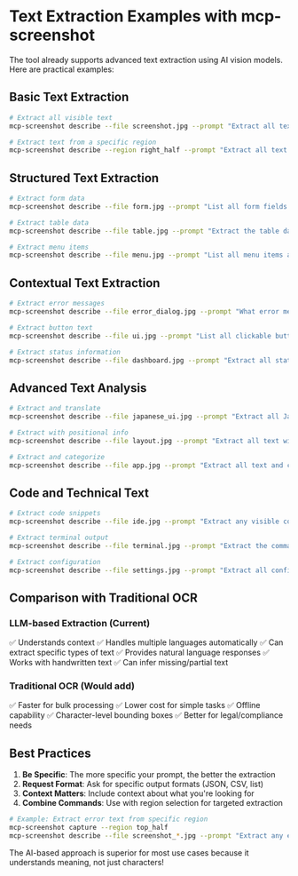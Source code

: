 # Text Extraction Examples with mcp-screenshot

The tool already supports advanced text extraction using AI vision models. Here are practical examples:

## Basic Text Extraction

```bash
# Extract all visible text
mcp-screenshot describe --file screenshot.jpg --prompt "Extract all text from this image"

# Extract text from a specific region
mcp-screenshot describe --region right_half --prompt "Extract all text visible in this region"
```

## Structured Text Extraction

```bash
# Extract form data
mcp-screenshot describe --file form.jpg --prompt "List all form fields and their labels in JSON format"

# Extract table data
mcp-screenshot describe --file table.jpg --prompt "Extract the table data and format it as CSV"

# Extract menu items
mcp-screenshot describe --file menu.jpg --prompt "List all menu items and their keyboard shortcuts"
```

## Contextual Text Extraction

```bash
# Extract error messages
mcp-screenshot describe --file error_dialog.jpg --prompt "What error messages are displayed? Include any error codes"

# Extract button text
mcp-screenshot describe --file ui.jpg --prompt "List all clickable button text in order of visual prominence"

# Extract status information
mcp-screenshot describe --file dashboard.jpg --prompt "Extract all status indicators and their current values"
```

## Advanced Text Analysis

```bash
# Extract and translate
mcp-screenshot describe --file japanese_ui.jpg --prompt "Extract all Japanese text and provide English translations"

# Extract with positional info
mcp-screenshot describe --file layout.jpg --prompt "Extract all text with their approximate positions (top/bottom, left/right)"

# Extract and categorize
mcp-screenshot describe --file app.jpg --prompt "Extract all text and categorize it as: headers, body text, buttons, labels, or status messages"
```

## Code and Technical Text

```bash
# Extract code snippets
mcp-screenshot describe --file ide.jpg --prompt "Extract any visible code and identify the programming language"

# Extract terminal output
mcp-screenshot describe --file terminal.jpg --prompt "Extract the command line output, preserving formatting"

# Extract configuration
mcp-screenshot describe --file settings.jpg --prompt "Extract all configuration options and their current values"
```

## Comparison with Traditional OCR

### LLM-based Extraction (Current)
✅ Understands context
✅ Handles multiple languages automatically
✅ Can extract specific types of text
✅ Provides natural language responses
✅ Works with handwritten text
✅ Can infer missing/partial text

### Traditional OCR (Would add)
✅ Faster for bulk processing
✅ Lower cost for simple tasks
✅ Offline capability
✅ Character-level bounding boxes
✅ Better for legal/compliance needs

## Best Practices

1. **Be Specific**: The more specific your prompt, the better the extraction
2. **Request Format**: Ask for specific output formats (JSON, CSV, list)
3. **Context Matters**: Include context about what you're looking for
4. **Combine Commands**: Use with region selection for targeted extraction

```bash
# Example: Extract error text from specific region
mcp-screenshot capture --region top_half
mcp-screenshot describe --file screenshot_*.jpg --prompt "Extract any error or warning messages"
```

The AI-based approach is superior for most use cases because it understands meaning, not just characters!